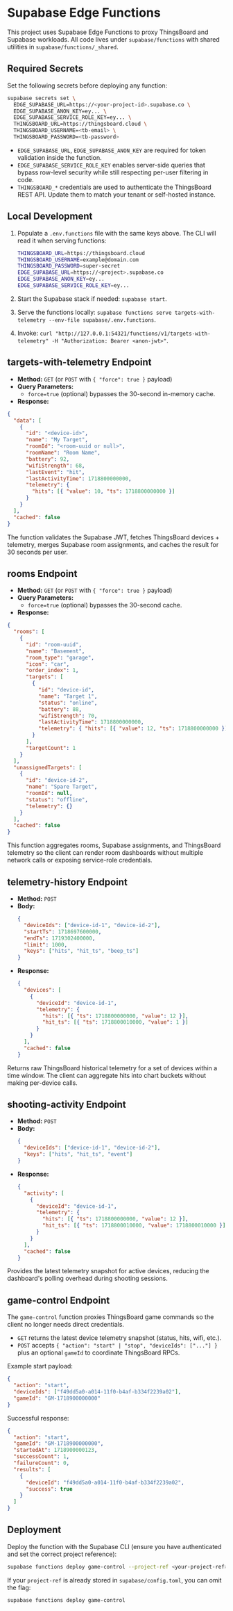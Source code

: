 # Supabase Edge Functions

This project uses Supabase Edge Functions to proxy ThingsBoard and Supabase workloads. All code lives under `supabase/functions` with shared utilities in `supabase/functions/_shared`.

## Required Secrets

Set the following secrets before deploying any function:

```bash
supabase secrets set \
  EDGE_SUPABASE_URL=https://<your-project-id>.supabase.co \
  EDGE_SUPABASE_ANON_KEY=ey... \
  EDGE_SUPABASE_SERVICE_ROLE_KEY=ey... \
  THINGSBOARD_URL=https://thingsboard.cloud \
  THINGSBOARD_USERNAME=<tb-email> \
  THINGSBOARD_PASSWORD=<tb-password>
```

- `EDGE_SUPABASE_URL`, `EDGE_SUPABASE_ANON_KEY` are required for token validation inside the function.
- `EDGE_SUPABASE_SERVICE_ROLE_KEY` enables server-side queries that bypass row-level security while still respecting per-user filtering in code.
- `THINGSBOARD_*` credentials are used to authenticate the ThingsBoard REST API. Update them to match your tenant or self-hosted instance.

## Local Development

1. Populate a `.env.functions` file with the same keys above. The CLI will read it when serving functions:

   ```bash
   THINGSBOARD_URL=https://thingsboard.cloud
   THINGSBOARD_USERNAME=example@domain.com
   THINGSBOARD_PASSWORD=super-secret
   EDGE_SUPABASE_URL=https://<project>.supabase.co
   EDGE_SUPABASE_ANON_KEY=ey...
   EDGE_SUPABASE_SERVICE_ROLE_KEY=ey...
   ```

2. Start the Supabase stack if needed: `supabase start`.
3. Serve the functions locally: `supabase functions serve targets-with-telemetry --env-file supabase/.env.functions`.
4. Invoke: `curl "http://127.0.0.1:54321/functions/v1/targets-with-telemetry" -H "Authorization: Bearer <anon-jwt>"`.

## targets-with-telemetry Endpoint

- **Method:** `GET` (or `POST` with `{ "force": true }` payload)
- **Query Parameters:**
  - `force=true` (optional) bypasses the 30-second in-memory cache.
- **Response:**

```json
{
  "data": [
    {
      "id": "<device-id>",
      "name": "My Target",
      "roomId": "<room-uuid or null>",
      "roomName": "Room Name",
      "battery": 92,
      "wifiStrength": 68,
      "lastEvent": "hit",
      "lastActivityTime": 1718800000000,
      "telemetry": {
        "hits": [{ "value": 10, "ts": 1718800000000 }]
      }
    }
  ],
  "cached": false
}
```

The function validates the Supabase JWT, fetches ThingsBoard devices + telemetry, merges Supabase room assignments, and caches the result for 30 seconds per user.


## rooms Endpoint

- **Method:** `GET` (or `POST` with `{ "force": true }` payload)
- **Query Parameters:**
  - `force=true` (optional) bypasses the 30-second cache.
- **Response:**

```json
{
  "rooms": [
    {
      "id": "room-uuid",
      "name": "Basement",
      "room_type": "garage",
      "icon": "car",
      "order_index": 1,
      "targets": [
        {
          "id": "device-id",
          "name": "Target 1",
          "status": "online",
          "battery": 88,
          "wifiStrength": 70,
          "lastActivityTime": 1718800000000,
          "telemetry": { "hits": [{ "value": 12, "ts": 1718800000000 }] }
        }
      ],
      "targetCount": 1
    }
  ],
  "unassignedTargets": [
    {
      "id": "device-id-2",
      "name": "Spare Target",
      "roomId": null,
      "status": "offline",
      "telemetry": {}
    }
  ],
  "cached": false
}
```

This function aggregates rooms, Supabase assignments, and ThingsBoard telemetry so the client can render room dashboards without multiple network calls or exposing service-role credentials.

## telemetry-history Endpoint

- **Method:** `POST`
- **Body:**
  ```json
  {
    "deviceIds": ["device-id-1", "device-id-2"],
    "startTs": 1718697600000,
    "endTs": 1719302400000,
    "limit": 1000,
    "keys": ["hits", "hit_ts", "beep_ts"]
  }
  ```
- **Response:**
  ```json
  {
    "devices": [
      {
        "deviceId": "device-id-1",
        "telemetry": {
          "hits": [{ "ts": 1718800000000, "value": 12 }],
          "hit_ts": [{ "ts": 1718800010000, "value": 1 }]
        }
      }
    ],
    "cached": false
  }
  ```

Returns raw ThingsBoard historical telemetry for a set of devices within a time window. The client can aggregate hits into chart buckets without making per-device calls.

## shooting-activity Endpoint

- **Method:** `POST`
- **Body:**
  ```json
  {
    "deviceIds": ["device-id-1", "device-id-2"],
    "keys": ["hits", "hit_ts", "event"]
  }
  ```
- **Response:**
  ```json
  {
    "activity": [
      {
        "deviceId": "device-id-1",
        "telemetry": {
          "hits": [{ "ts": 1718800000000, "value": 12 }],
          "hit_ts": [{ "ts": 1718800010000, "value": 1718800010000 }]
        }
      }
    ],
    "cached": false
  }
  ```

Provides the latest telemetry snapshot for active devices, reducing the dashboard's polling overhead during shooting sessions.

## game-control Endpoint

The `game-control` function proxies ThingsBoard game commands so the client no longer needs direct credentials.

- `GET` returns the latest device telemetry snapshot (status, hits, wifi, etc.).
- `POST` accepts `{ "action": "start" | "stop", "deviceIds": ["..."] }` plus an optional `gameId` to coordinate ThingsBoard RPCs.

Example start payload:

```json
{
  "action": "start",
  "deviceIds": ["f49dd5a0-a014-11f0-b4af-b334f2239a02"],
  "gameId": "GM-1718900000000"
}
```

Successful response:

```json
{
  "action": "start",
  "gameId": "GM-1718900000000",
  "startedAt": 1718900000123,
  "successCount": 1,
  "failureCount": 0,
  "results": [
    {
      "deviceId": "f49dd5a0-a014-11f0-b4af-b334f2239a02",
      "success": true
    }
  ]
}
```

## Deployment

Deploy the function with the Supabase CLI (ensure you have authenticated and set the correct project reference):

```bash
supabase functions deploy game-control --project-ref <your-project-ref>
```

If your `project-ref` is already stored in `supabase/config.toml`, you can omit the flag:

```bash
supabase functions deploy game-control
```
